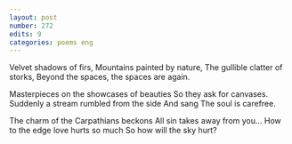 ```yaml
---
layout: post
number: 272
edits: 9
categories: poems eng
---
```


Velvet shadows of firs,
Mountains painted by nature, 
The gullible clatter of storks,
Beyond the spaces, the spaces are again.

Masterpieces on the showcases of beauties
So they ask for canvases.
Suddenly a stream rumbled from the side
And sang
The soul is carefree.

The charm of the Carpathians beckons
All sin takes away from you...
How to the edge love hurts so much
So how will the sky hurt?

